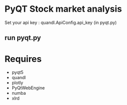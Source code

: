 # PyQT Stock market analysis

Set your api key : quandl.ApiConfig.api_key (in pyqt.py)

## run pyqt.py


# Requires

* pyqt5
* quandl
* plotly
* PyQtWebEngine
* numba
* xlrd
